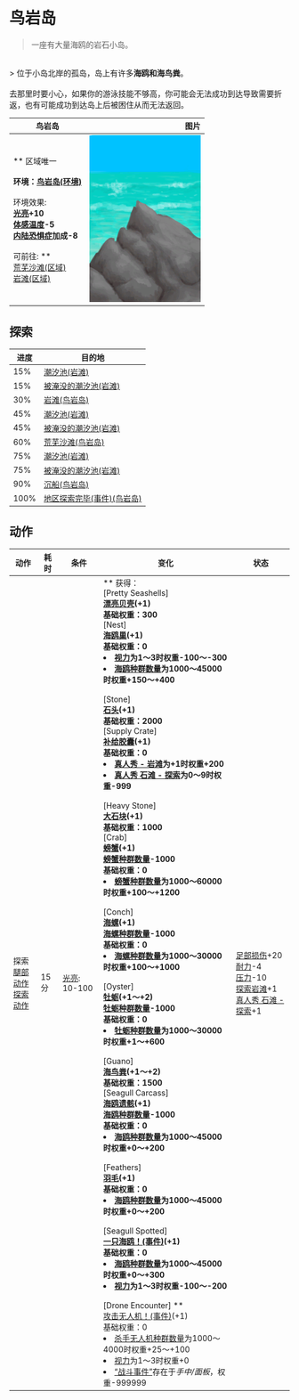 # 鸟岩岛  
> 一座有大量海鸥的岩石小岛。  
<br>  
> 位于小岛北岸的孤岛，岛上有许多<b>海鸥和海鸟粪</b>。<br><br>去那里时要小心，如果你的游泳技能不够高，你可能会无法成功到达导致需要折返，也有可能成功到达岛上后被困住从而无法返回。  
  
  鸟岩岛  |   图片   
 ----  |  ----:   
 ** 区域唯一 **<br><br>**环境：**[鸟岩岛(环境)](Env_BirdRock.md)<br><br>** 环境效果: **<br>[光亮](Light.md)+10<br>[体感温度](TemperaturePerceived.md)-5<br>[内陆恐惧症](LandSickness.md)加成-8<br><br>** 可前往: **<br>[荒芜沙滩(区域)](DesolateBeach.md)<br>[岩滩(区域)](Rocks.md)  |  <img decoding="async" src="Sprite/PointyRock.png" href="a.md" style="max-width:300px;max-height:300px;">   
  
## 探索  
进度  |  目的地  
----  |  ----  
15%  |  [潮汐池(岩滩)](TidePool.md)  
15%  |  [被淹没的潮汐池(岩滩)](TidePoolFlooded.md)  
30%  |  [岩滩(鸟岩岛)](Path_BirdRockToRocks.md)  
45%  |  [潮汐池(岩滩)](TidePool.md)  
45%  |  [被淹没的潮汐池(岩滩)](TidePoolFlooded.md)  
60%  |  [荒芜沙滩(鸟岩岛)](Path_BirdRockToDesolateBeach.md)  
75%  |  [潮汐池(岩滩)](TidePool.md)  
75%  |  [被淹没的潮汐池(岩滩)](TidePoolFlooded.md)  
90%  |  [沉船(鸟岩岛)](Shipwreck.md)  
100%  |  [地区探索完毕(事件)(鸟岩岛)](Event_BirdRockExplored.md)  
## 动作  
动作  |  耗时  |  条件  |  变化  |  状态  
----  |  ----  |  ----  |  ----  |  ----  
探索<br>[腿部动作](LegAction.md)<br>[探索动作](SlipperyAction.md)  |  15分  |  [光亮](Light.md): 10-100  |  ** 获得： **<br>** [Pretty Seashells] **<br>  [漂亮贝壳](SeashellsPretty.md)(+1)<br>基础权重：300<br>** [Nest] **<br>  [海鸥巢](SeagullNest.md)(+1)<br>基础权重：0<li>[视力](Myopia.md)为1～3时权重-100～-300</li><li>[海鸥种群数量](Pop_Seagull.md)为1000～45000时权重+150～+400</li><br>** [Stone] **<br>  [石头](Stone.md)(+1)<br>基础权重：2000<br>** [Supply Crate] **<br>  [补给胶囊](TV_SupplyCapsule.md)(+1)<br>基础权重：0<li>[真人秀 - 岩滩](TV_Rocks.md)为+1时权重+200</li><li>[真人秀 石滩 - 探索](TV_RocksExplore.md)为0～9时权重-999</li><br>** [Heavy Stone] **<br>  [大石块](StoneHeavy.md)(+1)<br>基础权重：1000<br>** [Crab] **<br>  [螃蟹](Crab.md)(+1)<br>[螃蟹种群数量](Pop_Crab.md)-1000<br>基础权重：0<li>[螃蟹种群数量](Pop_Crab.md)为1000～60000时权重+100～+1200</li><br>** [Conch] **<br>  [海螺](Conch.md)(+1)<br>[海螺种群数量](Pop_Conch.md)-1000<br>基础权重：0<li>[海螺种群数量](Pop_Conch.md)为1000～30000时权重+100～+1000</li><br>** [Oyster] **<br>  [牡蛎](Oyster.md)(+1～+2)<br>[牡蛎种群数量](Pop_Oyster.md)-1000<br>基础权重：0<li>[牡蛎种群数量](Pop_Oyster.md)为1000～30000时权重+1～+600</li><br>** [Guano] **<br>  [海鸟粪](Guano.md)(+1～+2)<br>基础权重：1500<br>** [Seagull Carcass] **<br>  [海鸥遗骸](SeagullCarcass.md)(+1)<br>[海鸥种群数量](Pop_Seagull.md)-1000<br>基础权重：0<li>[海鸥种群数量](Pop_Seagull.md)为1000～45000时权重+0～+200</li><br>** [Feathers] **<br>  [羽毛](Feathers.md)(+1)<br>基础权重：0<li>[海鸥种群数量](Pop_Seagull.md)为1000～45000时权重+0～+200</li><br>** [Seagull Spotted] **<br>  [一只海鸥！(事件)](Event_SeagullFight.md)(+1)<br>基础权重：0<li>[海鸥种群数量](Pop_Seagull.md)为1000～45000时权重+0～+300</li><li>[视力](Myopia.md)为1～3时权重-100～-200</li><br>** [Drone Encounter] **<br>  [攻击无人机！(事件)](Event_DroneFight.md)(+1)<br>基础权重：0<li>[杀手无人机种群数量](Pop_Drone.md)为1000～4000时权重+25～+100</li><li>[视力](Myopia.md)为1～3时权重+0</li><li>[“战斗事件”](tag_FightEvent.md)存在于*手中/面板*，权重-999999</li>  |  [足部损伤](FootDamage.md)+20<br>[耐力](Stamina.md)-4<br>[压力](Stress.md)-10<br>[探索岩滩](Exploration_Rocks.md)+1<br>[真人秀 石滩 - 探索](TV_RocksExplore.md)+1  


<script>document.title="鸟岩岛 - 卡牌生存百科 Card Survival Wiki";</script>